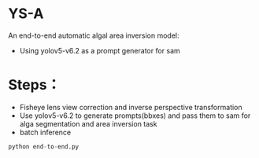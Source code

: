 # YS-A
An end-to-end automatic algal area inversion model:
+ Using yolov5-v6.2 as a prompt generator for sam

# Steps：
+ Fisheye lens view correction and inverse perspective transformation
+ Use yolov5-v6.2 to generate prompts(bbxes) and pass them to sam for alga segmentation and area inversion task
+ batch inference
```python
python end-to-end.py
```
